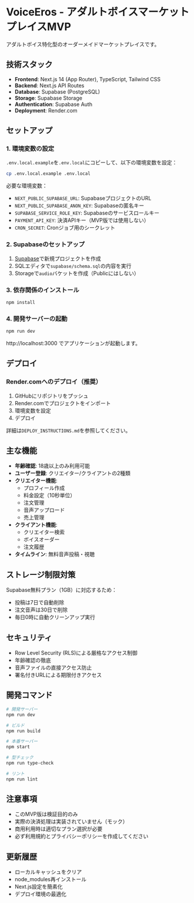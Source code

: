 # VoiceEros - アダルトボイスマーケットプレイスMVP

アダルトボイス特化型のオーダーメイドマーケットプレイスです。

## 技術スタック

- **Frontend**: Next.js 14 (App Router), TypeScript, Tailwind CSS
- **Backend**: Next.js API Routes
- **Database**: Supabase (PostgreSQL)
- **Storage**: Supabase Storage
- **Authentication**: Supabase Auth
- **Deployment**: Render.com

## セットアップ

### 1. 環境変数の設定

`.env.local.example`を`.env.local`にコピーして、以下の環境変数を設定：

```bash
cp .env.local.example .env.local
```

必要な環境変数：
- `NEXT_PUBLIC_SUPABASE_URL`: SupabaseプロジェクトのURL
- `NEXT_PUBLIC_SUPABASE_ANON_KEY`: Supabaseの匿名キー
- `SUPABASE_SERVICE_ROLE_KEY`: Supabaseのサービスロールキー
- `PAYMENT_API_KEY`: 決済APIキー（MVP版では使用しない）
- `CRON_SECRET`: Cronジョブ用のシークレット

### 2. Supabaseのセットアップ

1. [Supabase](https://app.supabase.com)で新規プロジェクトを作成
2. SQLエディタで`supabase/schema.sql`の内容を実行
3. Storageで`audio`バケットを作成（Publicにはしない）

### 3. 依存関係のインストール

```bash
npm install
```

### 4. 開発サーバーの起動

```bash
npm run dev
```

http://localhost:3000 でアプリケーションが起動します。

## デプロイ

### Render.comへのデプロイ（推奨）

1. GitHubにリポジトリをプッシュ
2. Render.comでプロジェクトをインポート
3. 環境変数を設定
4. デプロイ

詳細は`DEPLOY_INSTRUCTIONS.md`を参照してください。

## 主な機能

- **年齢確認**: 18歳以上のみ利用可能
- **ユーザー登録**: クリエイター/クライアントの2種類
- **クリエイター機能**:
  - プロフィール作成
  - 料金設定（10秒単位）
  - 注文管理
  - 音声アップロード
  - 売上管理
- **クライアント機能**:
  - クリエイター検索
  - ボイスオーダー
  - 注文履歴
- **タイムライン**: 無料音声投稿・視聴

## ストレージ制限対策

Supabase無料プラン（1GB）に対応するため：
- 投稿は7日で自動削除
- 注文音声は30日で削除
- 毎日0時に自動クリーンアップ実行

## セキュリティ

- Row Level Security (RLS)による厳格なアクセス制御
- 年齢確認の徹底
- 音声ファイルの直接アクセス防止
- 署名付きURLによる期限付きアクセス

## 開発コマンド

```bash
# 開発サーバー
npm run dev

# ビルド
npm run build

# 本番サーバー
npm start

# 型チェック
npm run type-check

# リント
npm run lint
```

## 注意事項

- このMVP版は検証目的のみ
- 実際の決済処理は実装されていません（モック）
- 商用利用時は適切なプラン選択が必要
- 必ず利用規約とプライバシーポリシーを作成してください

## 更新履歴

- ローカルキャッシュをクリア
- node_modules再インストール
- Next.js設定を簡素化
- デプロイ環境の最適化
